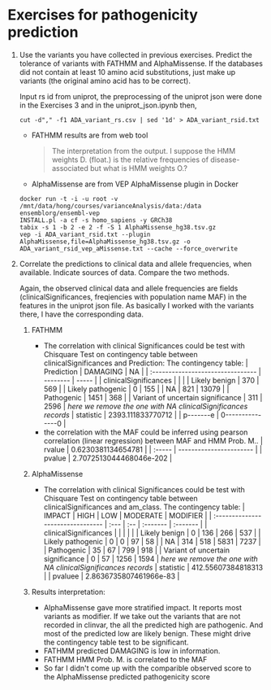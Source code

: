# Exercises for pathogenicity prediction

1. Use the variants you have collected in previous exercises. Predict the tolerance of variants with FATHMM and AlphaMissense. If the databases did not contain at least 10 amino acid substitutions, just make up variants (the original amino acid has to be correct).

    Input rs id from uniprot, the preprocessing of the uniprot json were done in the Exercises 3 and in the uniprot_json.ipynb
    then,

    ```{sh}
    cut -d"," -f1 ADA_variant_rs.csv | sed '1d' > ADA_variant_rsid.txt
    ```

    - FATHMM results are from web tool
        > The interpretation from the output. I suppose the HMM weights D. (float.) is the  relative frequencies of disease-associated but what is HMM weights O.?  
    - AlphaMissense are from VEP AlphaMissense plugin in Docker

    ```{sh}
    docker run -t -i -u root -v /mnt/data/hong/courses/varianceAnalysis/data:/data ensemblorg/ensembl-vep
    INSTALL.pl -a cf -s homo_sapiens -y GRCh38
    tabix -s 1 -b 2 -e 2 -f -S 1 AlphaMissense_hg38.tsv.gz
    vep -i ADA_variant_rsid.txt --plugin AlphaMissense,file=AlphaMissense_hg38.tsv.gz -o ADA_variant_rsid_vep_aMissense.txt --cache --force_overwrite
    ```

2. Correlate the predictions to clinical data and allele frequencies, when available. Indicate sources of data. Compare the two methods.

    Again, the observed clinical data and allele frequencies are fields (clinicalSignificances, freqiencies with population name MAF) in the features in the uniprot json file. As basically I worked with the variants there, I have the corresponding data.  
    1. FATHMM
        - The correlation with clinical Significances could be test with Chisquare Test on contingency table between clinicalSignificances and Prediction:
        The contingency table:
        | Prediction                        | DAMAGING | NA    |
        | :-------------------------------- | -------- | ----- |
        | clinicalSignificances             |          |       |
        | Likely benign                     | 370      | 569   |
        | Likely pathogenic                 | 0        | 155   |
        | NA                                | 821      | 13079 |
        | Pathogenic                        | 1451     | 368   |
        | Variant of uncertain significance | 311      | 2596  |
        *here we remove the one with NA clinicalSignificances records*
        | statistic | 2393.111833770712 |
        | p-------e | 0---------------0 |
        - the correlation with the MAF could be inferred using pearson correlation (linear regression) between MAF and HMM Prob. M..
        | rvalue | 0.6230381134654781      |
        | :----- | ----------------------- |
        | pvalue | 2.7072513044468046e-202 |

    2. AlphaMissense
        - The correlation with clinical Significances could be test with Chisquare Test on contingency table between clinicalSignificances and am_class.
        The contingency table:
        | IMPACT                            | HIGH | LOW | MODERATE | MODIFIER |
        | :-------------------------------- | :--- | :-- | :------- | :------- |
        | clinicalSignificances             |      |     |          |          |
        | Likely benign                     | 0    | 136 | 266      | 537      |
        | Likely pathogenic                 | 0    | 0   | 97       | 58       |
        | NA                                | 314  | 518 | 5831     | 7237     |
        | Pathogenic                        | 35   | 67  | 799      | 918      |
        | Variant of uncertain significance | 0    | 57  | 1256     | 1594     |
        *here we remove the one with NA clinicalSignificances records*
        | statistic | 412.55607384818313 |
        | pvaluee | 2.8636735807461966e-83 |

    3. Results interpretation:  
        - AlphaMissense gave more stratified impact. It reports most variants as modifier. If we take out the variants that are not recorded in clinvar, the all the predicted high are pathogenic. And most of the predicted low are likely benign. These might drive the contingency table test to be significant.
        - FATHMM predicted DAMAGING is low in information.
        - FATHMM HMM Prob. M. is correlated to the MAF
        - So far I didn't come up with the comparible observed score to the AlphaMissense predicted pathogenicity score
